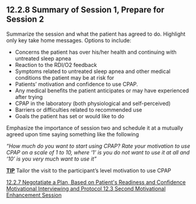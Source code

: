 ## 12.2.8 Summary of Session 1, Prepare for Session 2

Summarize the session and what the patient has agreed to do. Highlight only key take home messages. Options to include:

* Concerns the patient has over his/her health and continuing with untreated sleep apnea
* Reaction to the RDI/O2 feedback
* Symptoms related to untreated sleep apnea and other medical conditions the patient may be at risk for
* Patients’ motivation and confidence to use CPAP.
* Any medical benefits the patient anticipates or may have experienced after trying
* CPAP in the laboratory (both physiological and self-perceived)
* Barriers or difficulties related to recommended use
* Goals the patient has set or would like to do

Emphasize the importance of session two and schedule it at a mutually agreed upon time saying something like the following

_“How much do you want to start using CPAP? Rate your motivation to use CPAP on a scale of 1 to 10, where ‘1’ is you do not want to use it at all and ‘10’ is you very much want to use it”_

<div class="bs-callout bs-callout-info">
  <p>
    <strong><u>TIP</u></strong>
    Tailor the visit to the participant’s level motivation to use CPAP
  </p>
</div>


<div class="center">
<div class="btn-group">
  <a href=":pages_path:/manuals/motivational-interviewing/12-02-07-negotiate-plan.md" class="btn btn-default">
    <span class="glyphicon glyphicon-chevron-left"></span>
    12.2.7 Negotatiate a Plan, Based on Patient's Readiness and Confidence
  </a>

  <a href=":pages_path:/manuals/motivational-interviewing" class="btn btn-default">
    <span class="glyphicon glyphicon-chevron-up"></span>
    Motivational Interviewing and Protocol
  </a>

  <a href=":pages_path:/motivational-interviewing/12-03-01-materials-needed.md" class="btn btn-success">
    <span class="glyphicon glyphicon-chevron-right"></span>
    12.3 Second Motivational Enhancement Session
  </a>
</div>
</div>
